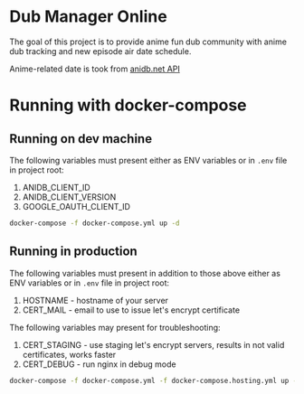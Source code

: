# Dub Manager Online

The goal of this project is to provide anime fun dub community with anime dub tracking and new episode air date schedule.

Anime-related date is took from [anidb.net API](https://wiki.anidb.net/API)

# Running with docker-compose

## Running on dev machine

The following variables must present either as ENV variables or in `.env` file in project root:
  1. ANIDB_CLIENT_ID 
  2. ANIDB_CLIENT_VERSION
  3. GOOGLE_OAUTH_CLIENT_ID

```sh
docker-compose -f docker-compose.yml up -d
```
## Running in production

The following variables must present in addition to those above either as ENV variables or in `.env` file in 
project root:
  1. HOSTNAME - hostname of your server
  2. CERT_MAIL - email to use to issue let's encrypt certificate

The following variables may present for troubleshooting:
  1. CERT_STAGING - use staging let's encrypt servers, results in not valid certificates, works faster
  2. CERT_DEBUG - run nginx in debug mode

```sh
docker-compose -f docker-compose.yml -f docker-compose.hosting.yml up -d
```